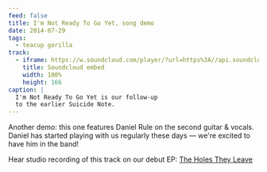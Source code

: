 ```yaml
---
feed: false
title: I'm Not Ready To Go Yet, song demo
date: 2014-07-29
tags:
  - teacup gorilla
track:
  - iframe: https://w.soundcloud.com/player/?url=https%3A//api.soundcloud.com/tracks/159561832&amp;color=ff0000&amp;auto_play=false&amp;hide_related=false&amp;show_comments=true&amp;show_user=true&amp;show_reposts=false
    title: Soundcloud embed
    width: 100%
    height: 166
caption: |
  I'm Not Ready To Go Yet is our follow-up
  to the earlier Suicide Note.
---
```


Another demo:
this one features Daniel Rule on the second guitar & vocals.
Daniel has started playing with us regularly these days —
we're excited to have him in the band!

<figure>
  <media-gallery
    :@from-data="track"
  ></media-gallery>
  <figcaption @html="mdI(caption)"></figcaption>
</figure>

Hear studio recording of this track
on our debut EP:
[The Holes They Leave](/music/albums/holes-they-leave/)
